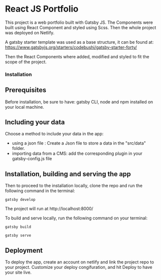 # React JS Portfolio

This project is a web portfolio built with Gatsby JS. 
The Components were built using React Component and styled using Scss. Then the whole project was deployed on Netlify. 

A gatsby starter template was used as a base structure, it can be found at: https://www.gatsbyjs.org/starters/codebushi/gatsby-starter-forty/ 

Then the React Components where added, modified and styled to fit the scope of the project.


### Installation

## Prerequisites
Before installation, be sure to have: gatsby CLI, node and npm installed on your local machine. 

## Including your data
Choose a method to include your data in the app: 
- using a json file : Create a Json file to store a data in the "src/data" folder.
- importing data from a CMS: add the corresponding plugin in your gatsby-config.js file 

## Installation, building and serving the app
Then to proceed to the installation locally, clone the repo and run the following command in the terminal: 

```
gatsby develop
```

The project will run at http://localhost:8000/

To build and serve locally, run the following command on your terminal: 

```
gatsby build
```


```
gatsby serve
```
## Deployment
To deploy the app, create an account on netlify and link the project repo to your project.
Customize your deploy congifuration, and hit Deploy to have your site live. 
